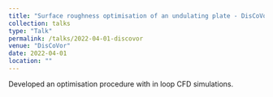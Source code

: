 ```yaml
---
title: "Surface roughness optimisation of an undulating plate - DisCoVor"
collection: talks
type: "Talk"
permalink: /talks/2022-04-01-discovor
venue: "DisCoVor"
date: 2022-04-01
location: ""
---
```


Developed an optimisation procedure with in loop CFD simulations.
